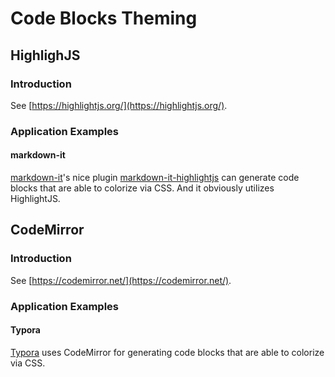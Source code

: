 <link rel="stylesheet" href="../../dist/css/wulechuan-styles-for-html-via-markdown--vscode.default.min.css">

# Code Blocks Theming

## HighlighJS

### Introduction

See [https://highlightjs.org/](https://highlightjs.org/).


### Application Examples

#### markdown-it

[markdown-it](https://www.npmjs.com/package/markdown-it)'s nice plugin [markdown-it-highlightjs](https://www.npmjs.com/package/markdown-it-highlightjs) can generate code blocks that are able to colorize via CSS. And it obviously utilizes HighlightJS.





## CodeMirror

### Introduction

See [https://codemirror.net/](https://codemirror.net/).


### Application Examples

#### Typora

[Typora](https://typora.io/) uses CodeMirror for generating code blocks that are able to colorize via CSS.
